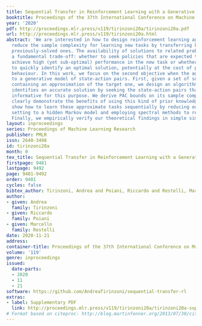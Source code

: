 ```yaml
---
title: Sequential Transfer in Reinforcement Learning with a Generative Model
booktitle: Proceedings of the 37th International Conference on Machine Learning
year: '2020'
pdf: http://proceedings.mlr.press/v119/tirinzoni20a/tirinzoni20a.pdf
url: http://proceedings.mlr.press/v119/tirinzoni20a.html
abstract: 'We are interested in how to design reinforcement learning agents that provably
  reduce the sample complexity for learning new tasks by transferring knowledge from
  previously-solved ones. The availability of solutions to related problems poses
  a fundamental trade-off: whether to seek policies that are expected to immediately
  achieve high (yet sub-optimal) performance in the new task or whether to seek information
  to quickly identify an optimal solution, potentially at the cost of poor initial
  behaviour. In this work, we focus on the second objective when the agent has access
  to a generative model of state-action pairs. First, given a set of solved tasks
  containing an approximation of the target one, we design an algorithm that quickly
  identifies an accurate solution by seeking the state-action pairs that are most
  informative for this purpose. We derive PAC bounds on its sample complexity which
  clearly demonstrate the benefits of using this kind of prior knowledge. Then, we
  show how to learn these approximate tasks sequentially by reducing our transfer
  setting to a hidden Markov model and employing spectral methods to recover its parameters.
  Finally, we empirically verify our theoretical findings in simple simulated domains.'
layout: inproceedings
series: Proceedings of Machine Learning Research
publisher: PMLR
issn: 2640-3498
id: tirinzoni20a
month: 0
tex_title: Sequential Transfer in Reinforcement Learning with a Generative Model
firstpage: 9481
lastpage: 9492
page: 9481-9492
order: 9481
cycles: false
bibtex_author: Tirinzoni, Andrea and Poiani, Riccardo and Restelli, Marcello
author:
- given: Andrea
  family: Tirinzoni
- given: Riccardo
  family: Poiani
- given: Marcello
  family: Restelli
date: 2020-11-21
address: 
container-title: Proceedings of the 37th International Conference on Machine Learning
volume: '119'
genre: inproceedings
issued:
  date-parts:
  - 2020
  - 11
  - 21
software: https://github.com/AndreaTirinzoni/sequential-transfer-rl
extras:
- label: Supplementary PDF
  link: http://proceedings.mlr.press/v119/tirinzoni20a/tirinzoni20a-supp.pdf
# Format based on citeproc: http://blog.martinfenner.org/2013/07/30/citeproc-yaml-for-bibliographies/
---
```

